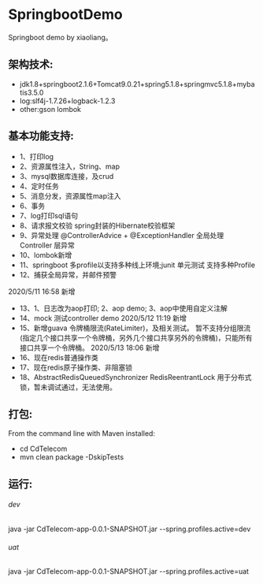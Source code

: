 # SpringbootDemo
Springboot demo by xiaoliang。



架构技术:
-------------------	
- jdk1.8+springboot2.1.6+Tomcat9.0.21+spring5.1.8+springmvc5.1.8+mybatis3.5.0
- log:slf4j-1.7.26+logback-1.2.3
- other:gson  lombok 


基本功能支持: 
-------------------	
- 1、打印log
- 2、资源属性注入，String、map
- 3、mysql数据库连接，及crud
- 4、定时任务
- 5、消息分发，资源属性map注入
- 6、事务
- 7、log打印sql语句
- 8、请求报文校验   spring封装的Hibernate校验框架
- 9、异常处理     @ControllerAdvice + @ExceptionHandler 全局处理 Controller 层异常
- 10、lombok新增
- 11、springboot 多profile以支持多种线上环境;junit 单元测试 支持多种Profile
- 12、捕获全局异常，并邮件预警

2020/5/11 16:58 新增
- 13、1、日志改为aop打印; 2、aop demo; 3、aop中使用自定义注解
- 14、mock 测试controller demo
2020/5/12 11:19 新增
- 15、新增guava 令牌桶限流(RateLimiter)，及相关测试。 暂不支持分组限流(指定几个接口共享一个令牌桶，另外几个接口共享另外的令牌桶)，只能所有接口共享一个令牌桶。
2020/5/13 18:06 新增
- 16、现在redis普通操作类
- 17、现在redis原子操作类、非阻塞锁
- 18、AbstractRedisQueuedSynchronizer   RedisReentrantLock 用于分布式锁，暂未调试通过，无法使用。

打包:
-------------------	
From the command line with Maven installed:
- cd CdTelecom
- mvn clean package -DskipTests

运行:
-------------------
###### dev 
java -jar CdTelecom-app-0.0.1-SNAPSHOT.jar --spring.profiles.active=dev
###### uat 
java -jar CdTelecom-app-0.0.1-SNAPSHOT.jar --spring.profiles.active=uat